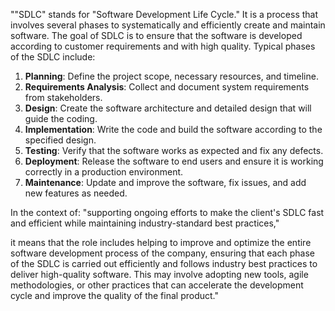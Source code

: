 ""SDLC" stands for "Software Development Life Cycle." It is a process that involves several phases to systematically and efficiently create and maintain software. The goal of SDLC is to ensure that the software is developed according to customer requirements and with high quality. Typical phases of the SDLC include:

1. **Planning**: Define the project scope, necessary resources, and timeline.
2. **Requirements Analysis**: Collect and document system requirements from stakeholders.
3. **Design**: Create the software architecture and detailed design that will guide the coding.
4. **Implementation**: Write the code and build the software according to the specified design.
5. **Testing**: Verify that the software works as expected and fix any defects.
6. **Deployment**: Release the software to end users and ensure it is working correctly in a production environment.
7. **Maintenance**: Update and improve the software, fix issues, and add new features as needed.

In the context of: "supporting ongoing efforts to make the client's SDLC fast and efficient while maintaining industry-standard best practices," 

it means that the role includes helping to improve and optimize the entire software development process of the company, ensuring that each phase of the SDLC is carried out efficiently and follows industry best practices to deliver high-quality software. This may involve adopting new tools, agile methodologies, or other practices that can accelerate the development cycle and improve the quality of the final product."